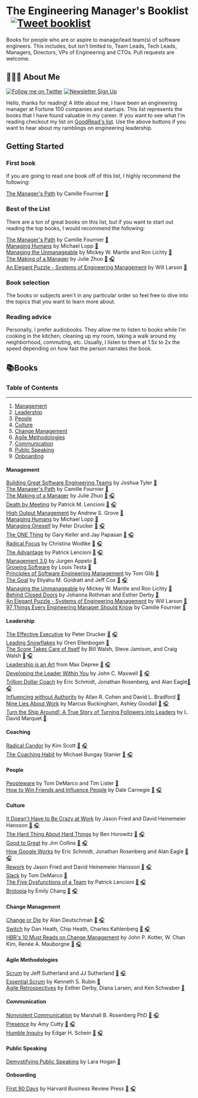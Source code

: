 
# The Engineering Manager's Booklist &nbsp; [![Tweet booklist](https://img.shields.io/twitter/url/https/shields.io.svg?style=social)](https://twitter.com/intent/tweet?text=The%20Engineering%20Manager%27s%20Booklist%20%40jesselpalmer%20https%3A%2F%2Fgithub.com%2Fjesselpalmer%2Fthe-engineering-managers-booklist)

Books for people who are or aspire to manage/lead team(s) of software engineers. This includes, but isn't limited to, Team Leads, Tech Leads, Managers, Directors, VPs of Engineering and CTOs. Pull requests are welcome.  

## 👨🏾‍💻 About Me

 [![Follow me on Twitter](https://img.shields.io/badge/Follow%20me%20on%20Twitter-%40jesselpalmer-blue.svg)](https://twitter.com/jesselpalmer) [![Newsletter Sign Up](https://img.shields.io/badge/Sign%20up%20for%20my%20Newsletter-On%20Engineering%20Leadership-blue.svg)](https://tinyletter.com/jesselpalmer)

Hello, thanks for reading! A little about me, I have been an engineering manager at Fortune 100 companies and startups. This list represents the books that I have found valuable in my career. If you want to see what I'm reading checkout my list on [GoodRead's list](https://www.goodreads.com/review/list/39697003-jesse-palmer?shelf=currently-reading). Use the above buttons if you want to hear about my ramblings on engineering leadership.  

## Getting Started

### First book

If you are going to read one book off of this list, I highly recommend the following:

[The Manager's Path](https://www.amazon.com/gp/product/1491973897/ref=as_li_tl?ie=UTF8&camp=1789&creative=9325&creativeASIN=1491973897&linkCode=as2&tag=ss102520-20&linkId=2ea1cf23d3bf64f72aa01eec941ba59b) by Camille Fournier [📘](https://www.amazon.com/gp/product/1491973897/ref=as_li_tl?ie=UTF8&camp=1789&creative=9325&creativeASIN=1491973897&linkCode=as2&tag=ss102520-20&linkId=2ea1cf23d3bf64f72aa01eec941ba59b)  

### Best of the List

There are a ton of great books on this list, but if you want to start out reading the top books, I would recommend the following:

[The Manager's Path](https://www.amazon.com/gp/product/1491973897/ref=as_li_tl?ie=UTF8&camp=1789&creative=9325&creativeASIN=1491973897&linkCode=as2&tag=ss102520-20&linkId=2ea1cf23d3bf64f72aa01eec941ba59b) by Camille Fournier [📘](https://www.amazon.com/gp/product/1491973897/ref=as_li_tl?ie=UTF8&camp=1789&creative=9325&creativeASIN=1491973897&linkCode=as2&tag=ss102520-20&linkId=2ea1cf23d3bf64f72aa01eec941ba59b)  
[Managing Humans](https://www.amazon.com/gp/product/1484221575/ref=as_li_tl?ie=UTF8&camp=1789&creative=9325&creativeASIN=1484221575&linkCode=as2&tag=ss102520-20&linkId=25ce2c9079ddf2f5b86d0c9f301c274d) by Michael Lopp [📘](https://www.amazon.com/gp/product/1484221575/ref=as_li_tl?ie=UTF8&camp=1789&creative=9325&creativeASIN=1484221575&linkCode=as2&tag=ss102520-20&linkId=25ce2c9079ddf2f5b86d0c9f301c274d)  
[Managing the Unmanageable](https://www.amazon.com/gp/product/0135667364/ref=as_li_tl?ie=UTF8&tag=ss102520-20&camp=1789&creative=9325&linkCode=as2&creativeASIN=0135667364&linkId=d87a2d7f0a59867631ce11a03d97f24f) by Mickey W. Mantle and Ron Lichty [📘](https://www.amazon.com/gp/product/0135667364/ref=as_li_tl?ie=UTF8&tag=ss102520-20&camp=1789&creative=9325&linkCode=as2&creativeASIN=0135667364&linkId=d87a2d7f0a59867631ce11a03d97f24f)  
[The Making of a Manager](https://www.amazon.com/gp/product/0735219567/ref=as_li_tl?ie=UTF8&tag=ss102520-20&camp=1789&creative=9325&linkCode=as2&creativeASIN=0735219567&linkId=b8d722c637c773ca71a15bc5099e3c15) by Julie Zhuo [📘](https://www.amazon.com/gp/product/0735219567/ref=as_li_tl?ie=UTF8&tag=ss102520-20&camp=1789&creative=9325&linkCode=as2&creativeASIN=0735219567&linkId=b8d722c637c773ca71a15bc5099e3c15) [🎧](https://www.amazon.com/gp/product/B07KFLRSTS/ref=as_li_tl?ie=UTF8&tag=ss102520-20&camp=1789&creative=9325&linkCode=as2&creativeASIN=B07KFLRSTS&linkId=cff1899c5eaa0e72f3714e940d201396)  
[An Elegant Puzzle - Systems of Engineering Management](https://www.amazon.com/gp/product/1732265186/ref=as_li_tl?ie=UTF8&tag=ss102520-20&camp=1789&creative=9325&linkCode=as2&creativeASIN=1732265186&linkId=0afb1256592ee01fc265de7a109bf8e5) by Will Larson [📘](https://www.amazon.com/gp/product/1732265186/ref=as_li_tl?ie=UTF8&tag=ss102520-20&camp=1789&creative=9325&linkCode=as2&creativeASIN=1732265186&linkId=0afb1256592ee01fc265de7a109bf8e5)  

### Book selection

The books or subjects aren't in any particular order so feel free to dive into the topics that you want to learn more about. 

### Reading advice

Personally, I prefer audiobooks. They allow me to listen to books while I'm cooking in the kitchen, cleaning up my room, taking a walk around my neighborhood, commuting, etc. Usually, I listen to them at 1.5x to 2x the speed depending on how fast the person narrates the book.

## 📚Books

### Table of Contents

---

1. [Management](#management)
1. [Leadership](#leadership)
1. [People](#people)
1. [Culture](#culture)
1. [Change Management](#change-management)
1. [Agile Methodologies](#agile-methodologies)
1. [Communication](#communication)
1. [Public Speaking](#public-speaking)
1. [Onboarding](#onboarding)

#### Management

[Building Great Software Engineering Teams](https://amzn.to/2IDypCz) by Joshua Tyler [📘](https://amzn.to/2IDypCz)  
[The Manager's Path](https://www.amazon.com/gp/product/1491973897/ref=as_li_tl?ie=UTF8&camp=1789&creative=9325&creativeASIN=1491973897&linkCode=as2&tag=ss102520-20&linkId=2ea1cf23d3bf64f72aa01eec941ba59b) by Camille Fournier [📘](https://www.amazon.com/gp/product/1491973897/ref=as_li_tl?ie=UTF8&camp=1789&creative=9325&creativeASIN=1491973897&linkCode=as2&tag=ss102520-20&linkId=2ea1cf23d3bf64f72aa01eec941ba59b)  
[The Making of a Manager](https://www.amazon.com/Making-Manager-What-Everyone-Looks/dp/0735219567/) by Julie Zhuo [📘](https://www.amazon.com/Making-Manager-What-Everyone-Looks/dp/0735219567/) [🎧](https://www.amazon.com/Making-Manager-What-Everyone-Looks/dp/B07NGSZGFG/ref=tmm_aud_swatch_0?_encoding=UTF8&qid=&sr=)  
[Death by Meeting](https://amzn.to/2XgIWaX) by Patrick M. Lencioni [📘](https://amzn.to/2XgIWaX) [🎧](https://amzn.to/2DfZV5S)  
[High Output Management](https://amzn.to/2XfMSJ5) by Andrew S. Grove [📘](https://amzn.to/2XfMSJ5)  
[Managing Humans](https://amzn.to/2IoAx1S) by Michael Lopp [📘](https://amzn.to/2IoAx1S)  
[Managing Oneself](https://amzn.to/2XiFtZK) by Peter Drucker [📘](https://amzn.to/2XiFtZK) [🎧](https://amzn.to/2GtJa9n)  
[The ONE Thing](https://amzn.to/2Xl0F1g) by Gary Keller and Jay Papasan [📘](https://amzn.to/2Xl0F1g) [🎧](https://amzn.to/2XgmJKj)  
[Radical Focus](https://amzn.to/2DhZLee) by Christina Wodtke [📘](https://amzn.to/2DhZLee) [🎧](https://amzn.to/2DeYSD6)  
[The Advantage](https://amzn.to/2DbTOiX) by Patrick Lencioni [📘](https://amzn.to/2DbTOiX) [🎧](https://amzn.to/2IojooZ)  
[Management 3.0](https://amzn.to/2GuQXnr) by Jurgen Appelo [📘](https://amzn.to/2GuQXnr)  
[Growing Software](https://amzn.to/2DhtyDD) by Louis Testa [📘](https://amzn.to/2DhtyDD)  
[Principles of Software Engineering Management](https://amzn.to/2GqXj6W) by Tom Glib [📘](https://amzn.to/2GqXj6W)  
[The Goal](https://amzn.to/2DjQthG) by Eliyahu M. Goldratt and Jeff Cox [📘](https://amzn.to/2DjQthG) [🎧](https://amzn.to/2XkdVmq)  
[Managing the Unmanageable](https://amzn.to/2DhLBK9) by Mickey W. Mantle and Ron Lichty [📘](https://amzn.to/2DhLBK9)  
[Behind Closed Doors](https://amzn.to/2Io85gL) by Johanna Rothman and Esther Derby [📘](https://amzn.to/2Io85gL)  
[An Elegant Puzzle - Systems of Engineering Management](https://www.amazon.com/dp/1732265186) by Will Larson [📘](https://www.amazon.com/dp/1732265186)   
[97 Things Every Engineering Manager Should Know](https://www.amazon.com/Things-Every-Engineering-Manager-Should/dp/1492050903) by Camille Fournier [📘](https://www.amazon.com/Things-Every-Engineering-Manager-Should/dp/1492050903)  

#### Leadership

[The Effective Executive](https://www.amazon.com/Effective-Executive-Definitive-Harperbusiness-Essentials/dp/0060833459) by Peter Drucker [📘](https://www.amazon.com/Effective-Executive-Definitive-Harperbusiness-Essentials/dp/0060833459) [🎧](https://www.amazon.com/Effective-Executive-Definitive-Getting-Things/dp/B01N51TCT1)   
[Leading Snowflakes](http://leadingsnowflakes.com) by Oren Ellenbogen [📘](http://leadingsnowflakes.com)  
[The Score Takes Care of Itself](https://amzn.to/2XmKj81) by Bill Walsh, Steve Jamison, and Craig Walsh [📘](https://amzn.to/2XmKj81) [🎧](https://amzn.to/2Zl8m9a)  
[Leadership is an Art](https://amzn.to/2Dk3Jmm) from Max Depree [📘](https://amzn.to/2Dk3Jmm) [🎧](https://amzn.to/2GipeF0)  
[Developing the Leader Within You](https://amzn.to/2ItqTLE) by John C. Maxwell [📘](https://amzn.to/2ItqTLE) [🎧](https://amzn.to/2XmNtbT)  
[Trillion Dollar Coach](https://amzn.to/2W28HPg)
by Eric Schmidt, Jonathan Rosenberg, and Alan Eagle[📘](https://amzn.to/2W28HPg) [🎧](https://amzn.to/2E4g4eT)  
[Influencing without Authority](https://www.amazon.com/dp/1119347718) by Allan R. Cohen and David L. Bradford [📘](https://www.amazon.com/dp/1119347718)  
[Nine Lies About Work](https://www.amazon.com/Nine-Lies-about-Work-Freethinking-ebook/dp/B07C3ZT28C) by Marcus Buckingham, Ashley Goodall [📘](https://www.amazon.com/Nine-Lies-about-Work-Freethinking-ebook/dp/B07C3ZT28C) [🎧](https://www.amazon.com/Nine-Lies-About-Work-Freethinking/dp/B07Q3J5MK3/ref=tmm_aud_swatch_0?_encoding=UTF8&qid=&sr=)  
[Turn the Ship Around!: A True Story of Turning Followers into Leaders](https://www.amazon.com/Turn-Ship-Around-Turning-Followers/dp/1591846404) by L. David Marquet [📘](https://www.amazon.com/Turn-Ship-Around-Turning-Followers/dp/1591846404)  

#### Coaching

[Radical Candor](https://amzn.to/2IrQvIM) by Kim Scott [📘](https://amzn.to/2IrQvIM) [🎧](https://amzn.to/2KJ3c3x)  
[The Coaching Habit](https://amzn.to/2XjkohB) by Michael Bungay Stanier [📘](https://amzn.to/2XjkohB) [🎧](https://amzn.to/2IDjAA9)  

#### People

[Peopleware](https://amzn.to/2KPzrhQ) by Tom DeMarco and Tim Lister [📘](https://amzn.to/2KPzrhQ)  
[How to Win Friends and Influence People](https://amzn.to/2GlPqP7) by Dale Carnegie [📘](https://amzn.to/2GlPqP7) [🎧](https://amzn.to/2Dxo6Np)

#### Culture

[It Doesn't Have to Be Crazy at Work](https://amzn.to/2Ut8zUa) by Jason Fried and David Heinemeier Hansson [📘](https://amzn.to/2Ut8zUa) [🎧](https://amzn.to/2Dm61BL)  
[The Hard Thing About Hard Things](https://amzn.to/2IsNQ1d) by Ben Horowitz [📘](https://amzn.to/2IsNQ1d) [🎧](https://amzn.to/2GzNLFV)  
[Good to Great](https://amzn.to/2IIhnDq) by Jim Collins [📘](https://amzn.to/2IIhnDq) [🎧](https://amzn.to/2GzNSRR)  
[How Google Works](https://amzn.to/2XttuIN) by Eric Schmidt, Jonathan Rosenberg and Alan Eagle [📘](https://amzn.to/2XttuIN) [🎧](https://amzn.to/2Iul3tn)  
[Rework](https://amzn.to/2IsNZSj) by Jason Fried and David Heinemeier Hansson [📘](https://amzn.to/2IsNZSj) [🎧](https://amzn.to/2XvMVRn)  
[Slack](https://amzn.to/2XpZFZK) by Tom DeMarco [📘](https://amzn.to/2XpZFZK)  
[The Five Dysfunctions of a Team](https://amzn.to/2ItqwAG) by Patrick Lencioni [📘](https://amzn.to/2ItqwAG) [🎧](https://amzn.to/2Vg23EG)  
[Brotopia](https://amzn.to/2Ivc4rB) by Emily Chang [📘](https://amzn.to/2Ivc4rB) [🎧](https://amzn.to/2UreIAl)  

#### Change Management

[Change or Die](https://amzn.to/2IJ251q) by Alan Deutschman [📘](https://amzn.to/2IJ251q) [🎧](https://amzn.to/2IxYcx1)  
[Switch](https://amzn.to/2VcMKN3) by Dan Heath, Chip Heath, Charles Kahlenberg [📘](https://amzn.to/2VcMKN3) [🎧](https://amzn.to/2Iw6iGi)  
[HBR's 10 Must Reads on Change Management](https://amzn.to/2KSpvnL) by John P. Kotter, W. Chan Kim, Renée A. Mauborgne [📘](https://amzn.to/2KSpvnL) [🎧](https://amzn.to/2Gw9AHi)  

#### Agile Methodologies

[Scrum](https://amzn.to/2VgfYdT) by Jeff Sutherland and JJ Sutherland [📘](https://amzn.to/2VgfYdT) [🎧](https://amzn.to/2ZruGhC)  
[Essential Scrum](https://amzn.to/2IxNqXu) by Kenneth S. Rubin [📘](https://amzn.to/2IxNqXu)  
[Agile Retrospectives](https://amzn.to/2XwMrdA) by Esther Derby, Diana Larsen, and Ken Schwaber [📘](https://amzn.to/2XwMrdA)  

#### Communication

[Nonviolent Communication](https://amzn.to/2Znpzio) by Marshall B. Rosenberg PhD [📘](https://amzn.to/2Znpzio) [🎧](https://amzn.to/2VfzIOZ)  
[Presence](https://amzn.to/2KTRp2s) by Amy Cutty [📘](https://amzn.to/2KTRp2s) [🎧](https://amzn.to/2Vl8Z3q)  
[Humble Inquiry](https://www.amazon.com/Humble-Inquiry-Gentle-Instead-Telling/dp/1609949811) by Edgar H. Schein [📘](https://www.amazon.com/Humble-Inquiry-Gentle-Instead-Telling/dp/1609949811) [🎧](https://www.amazon.com/Humble-Inquiry-Gentle-Instead-Telling/dp/B00M1Z30A4/ref=tmm_aud_swatch_0?_encoding=UTF8&qid=&sr=)  

#### Public Speaking

[Demystifying Public Speaking](https://amzn.to/2DHm90T) by Lara Hogan [📘](https://amzn.to/2DHm90T)  

#### Onboarding

[First 90 Days](https://amzn.to/2Jt7N7P) by Harvard Business Review Press [📘](https://amzn.to/2Jt7N7P) [🎧](https://amzn.to/2Vo4plY)  
